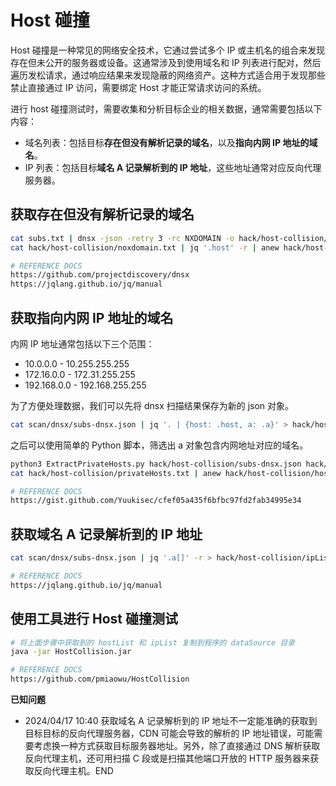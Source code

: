 # Host 碰撞

Host 碰撞是一种常见的网络安全技术，它通过尝试多个 IP 或主机名的组合来发现存在但未公开的服务器或设备。这通常涉及到使用域名和 IP 列表进行配对，然后遍历发松请求，通过响应结果来发现隐蔽的网络资产。这种方式适合用于发现那些禁止直接通过 IP 访问，需要绑定 Host 才能正常请求访问的系统。

进行 host 碰撞测试时，需要收集和分析目标企业的相关数据，通常需要包括以下内容：

* 域名列表：包括目标**存在但没有解析记录的域名**，以及**指向内网 IP 地址的域名**。
* IP 列表：包括目标**域名 A 记录解析到的 IP 地址**，这些地址通常对应反向代理服务器。

## 获取存在但没有解析记录的域名

```bash
cat subs.txt | dnsx -json -retry 3 -rc NXDOMAIN -o hack/host-collision/noxdomain.txt
cat hack/host-collision/noxdomain.txt | jq '.host' -r | anew hack/host-collision/hostList.txt
```

```bash
# REFERENCE DOCS
https://github.com/projectdiscovery/dnsx
https://jqlang.github.io/jq/manual
```

## 获取指向内网 IP 地址的域名

内网 IP 地址通常包括以下三个范围：

* 10.0.0.0 - 10.255.255.255
* 172.16.0.0 - 172.31.255.255
* 192.168.0.0 - 192.168.255.255

为了方便处理数据，我们可以先将 dnsx 扫描结果保存为新的 json 对象。

```bash
cat scan/dnsx/subs-dnsx.json | jq '. | {host: .host, a: .a}' > hack/host-collision/subs-dnsx.json
```

之后可以使用简单的 Python 脚本，筛选出 a 对象包含内网地址对应的域名。

```bash
python3 ExtractPrivateHosts.py hack/host-collision/subs-dnsx.json hack/host-collision/privateHosts.txt
cat hack/host-collision/privateHosts.txt | anew hack/host-collision/hostList.txt
```

```bash
# REFERENCE DOCS
https://gist.github.com/Yuukisec/cfef05a435f6bfbc97fd2fab34995e34
```

## 获取域名 A 记录解析到的 IP 地址

```bash
cat scan/dnsx/subs-dnsx.json | jq '.a[]' -r > hack/host-collision/ipList.txt
```

```bash
# REFERENCE DOCS
https://jqlang.github.io/jq/manual
```

## 使用工具进行 Host 碰撞测试

```bash
# 将上面步骤中获取到的 hostList 和 ipList 复制到程序的 dataSource 目录
java -jar HostCollision.jar
```

```bash
# REFERENCE DOCS
https://github.com/pmiaowu/HostCollision
```

**已知问题**

* 2024/04/17 10:40 获取域名 A 记录解析到的 IP 地址不一定能准确的获取到目标目标的反向代理服务器，CDN 可能会导致的解析的 IP 地址错误，可能需要考虑换一种方式获取目标服务器地址。另外，除了直接通过 DNS 解析获取反向代理主机，还可用扫描 C 段或是扫描其他端口开放的 HTTP 服务器来获取反向代理主机。END

